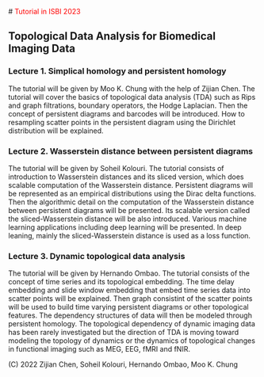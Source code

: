 #<font color="red">
Tutorial in ISBI 2023</font>
## Topological Data Analysis for Biomedical Imaging Data


### Lecture 1. Simplical homology and persistent homology
The tutorial will be given by Moo K. Chung with the help of Zijian Chen. The tutorial will cover the basics of topological data analysis (TDA) such as Rips and graph filtrations, boundary operators, the Hodge Laplacian. Then the concept of persistent diagrams and barcodes will be introduced. How to resampling scatter points in the persistent diagram using the Dirichlet distribution will be explained. 

### Lecture 2. Wasserstein distance between persistent diagrams
The tutorial will be given by Soheil Kolouri. The tutorial consists of introduction to Wasserstein distances and its sliced version, which does scalable computation of the Wasserstein distance. Persistent diagrams will be represented as an empirical distributions using the Dirac delta functions. Then  the algorithmic detail on the computation of  the Wasserstein distance between persistent diagrams will be presented. Its scalable version called the sliced-Wasserstein distance will be also introduced. Various machine learning applications including deep learning will be presented.  In deep leaning, mainly the sliced-Wasserstein distance is used as a loss function.

### Lecture 3. Dynamic topological data analysis
The tutorial will be given by Hernando Ombao. The tutorial consists of the concept of time series and its topological embedding. 
The time delay embedding and slide window embedding that embed time series data into scatter points will be explained. 
Then graph consistint of the scatter points will be used to build time varying persistent diagrams or other topological features. 
The dependency structures of data will then be modeled through persistent homology. The topological dependency of dynamic imaging data has been rarely investigated but the direction of TDA is moving toward modeling the topology of dynamics or the dynamics of topological changes in functional imaging such as MEG, EEG, fMRI and fNIR. 

(C) 2022 Zijian Chen, Soheil Kolouri, Hernando Ombao, Moo K. Chung
